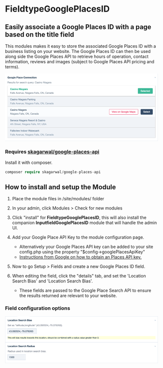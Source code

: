 # FieldtypeGooglePlacesID
## Easily associate a Google Places ID with a page based on the title field

This modules makes it easy to store the associated Google Places ID with a business listing on your website. The Google Places ID can then be used along side the Google Places API to retrieve hours of operation, contact information, reviews and images (subject to Google Places API pricing and terms).

![FieldtypeGooglePlaceID Preview](https://raw.githubusercontent.com/coheredigital/FieldtypeGooglePlacesID/main/assets/preview/fieldtype_places_id_preview.png)

### Requires [skagarwal/google-places-api](https://github.com/SachinAgarwal1337/google-places-api)
Install it with composer.
```php
composer require skagarwal/google-places-api
```

## How to install and setup the Module
1. Place the module files in /site/modules/ folder
2. In your admin, click Modules > Check for new modules
3. Click "install" for **FieldtypeGooglePlacesID**, this will also install the companion **InputfieldGooglePlacesID** module that will handle the admin UI.
4. Add your Google Place API Key to the module configuration page.
	- Alternatively your Google Places API key can be added to your site config.php using the property "$config->googlePlacesApiKey"
	- [Instructions from Google on how to obtain an Places API key.](https://developers.google.com/maps/documentation/places/web-service/get-api-key)

5. Now to go Setup > Fields and create a new Google Places ID field.
6. When editing the field, click the "details" tab, and set the 'Location Search Bias' and 'Location Search Bias'.
	- These fields are passed to the Google Place Search API to ensure the results returned are relevant to your website.


### Field configuration options
![FieldtypeGooglePlaceID configuration options](https://raw.githubusercontent.com/coheredigital/FieldtypeGooglePlacesID/main/assets/preview/fieldtype_places_id_config.png)
